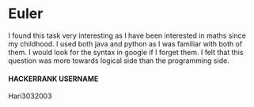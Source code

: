# Euler 
I found this task very interesting as I have been interested in maths since my childhood. I used both java and python as I was familiar with both of them. I would look for the syntax in google if I forget them. I felt that this question was more towards logical side than the programming side.

#### HACKERRANK USERNAME
Hari3032003
